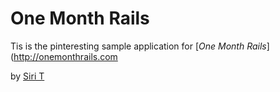 # One Month Rails

Tis is the pinteresting sample application for 
[*One Month Rails*](http://onemonthrails.com

by [Siri T ](http://siritali.com)

